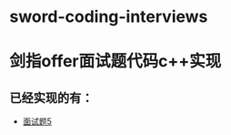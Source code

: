 # sword-coding-interviews

# 剑指offer面试题代码c++实现

## 已经实现的有：

- [面试题5](https://github.com/sichuandeeplearning/sword-coding-interviews/blob/master/codeinterview/code5.cpp)







